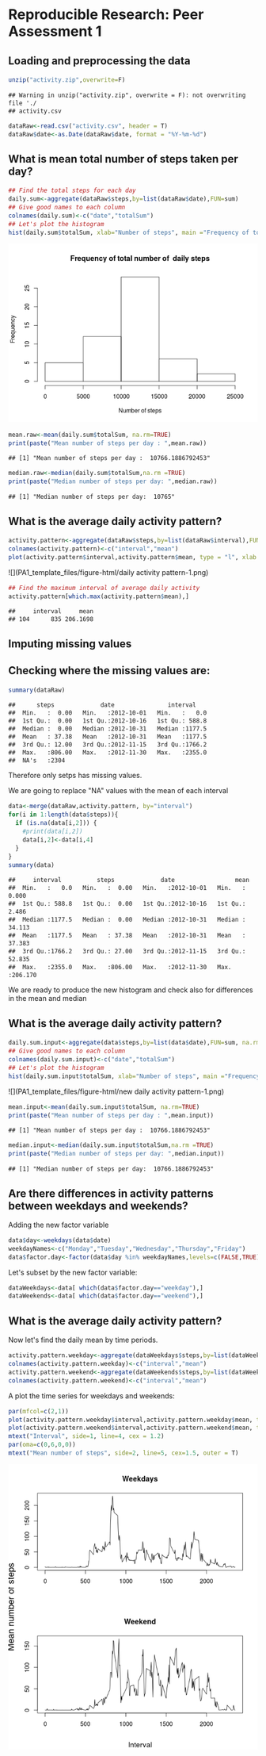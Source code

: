 # Reproducible Research: Peer Assessment 1


## Loading and preprocessing the data

```r
unzip("activity.zip",overwrite=F)
```

```
## Warning in unzip("activity.zip", overwrite = F): not overwriting file './
## activity.csv
```

```r
dataRaw<-read.csv("activity.csv", header = T)
dataRaw$date<-as.Date(dataRaw$date, format = "%Y-%m-%d")
```
## What is mean total number of steps taken per day?


```r
## Find the total steps for each day
daily.sum<-aggregate(dataRaw$steps,by=list(dataRaw$date),FUN=sum)
## Give good names to each column
colnames(daily.sum)<-c("date","totalSum")
## Let's plot the histogram
hist(daily.sum$totalSum, xlab="Number of steps", main ="Frequency of total number of  daily steps" )
```

![](PA1_template_files/figure-html/histogram-1.png)<!-- -->

```r
mean.raw<-mean(daily.sum$totalSum, na.rm=TRUE)
print(paste("Mean number of steps per day : ",mean.raw))
```

```
## [1] "Mean number of steps per day :  10766.1886792453"
```

```r
median.raw<-median(daily.sum$totalSum,na.rm =TRUE)
print(paste("Median number of steps per day: ",median.raw))
```

```
## [1] "Median number of steps per day:  10765"
```

## What is the average daily activity pattern?

```r
activity.pattern<-aggregate(dataRaw$steps,by=list(dataRaw$interval),FUN=mean, na.rm=TRUE)
colnames(activity.pattern)<-c("interval","mean")
plot(activity.pattern$interval,activity.pattern$mean, type = "l", xlab = "Interval",ylab = "Mean",main = "Time series of daily activity pattern across all days")
```

![](PA1_template_files/figure-html/daily activity pattern-1.png)<!-- -->

```r
## Find the maximum interval of average daily activity
activity.pattern[which.max(activity.pattern$mean),]
```

```
##     interval     mean
## 104      835 206.1698
```

## Imputing missing values

## Checking where the missing values are:


```r
summary(dataRaw)
```

```
##      steps             date               interval     
##  Min.   :  0.00   Min.   :2012-10-01   Min.   :   0.0  
##  1st Qu.:  0.00   1st Qu.:2012-10-16   1st Qu.: 588.8  
##  Median :  0.00   Median :2012-10-31   Median :1177.5  
##  Mean   : 37.38   Mean   :2012-10-31   Mean   :1177.5  
##  3rd Qu.: 12.00   3rd Qu.:2012-11-15   3rd Qu.:1766.2  
##  Max.   :806.00   Max.   :2012-11-30   Max.   :2355.0  
##  NA's   :2304
```

Therefore only setps has missing values.  

We are going to replace "NA" values with the mean of each interval

```r
data<-merge(dataRaw,activity.pattern, by="interval")
for(i in 1:length(data$steps)){
  if (is.na(data[i,2])) {
    #print(data[i,2])
    data[i,2]<-data[i,4] 
  }
}
summary(data)
```

```
##     interval          steps             date                 mean        
##  Min.   :   0.0   Min.   :  0.00   Min.   :2012-10-01   Min.   :  0.000  
##  1st Qu.: 588.8   1st Qu.:  0.00   1st Qu.:2012-10-16   1st Qu.:  2.486  
##  Median :1177.5   Median :  0.00   Median :2012-10-31   Median : 34.113  
##  Mean   :1177.5   Mean   : 37.38   Mean   :2012-10-31   Mean   : 37.383  
##  3rd Qu.:1766.2   3rd Qu.: 27.00   3rd Qu.:2012-11-15   3rd Qu.: 52.835  
##  Max.   :2355.0   Max.   :806.00   Max.   :2012-11-30   Max.   :206.170
```
We are ready to produce the new histogram and check also for differences in the mean and median

## What is the average daily activity pattern?

```r
daily.sum.input<-aggregate(data$steps,by=list(data$date),FUN=sum, na.rm=TRUE)
## Give good names to each column
colnames(daily.sum.input)<-c("date","totalSum")
## Let's plot the histogram
hist(daily.sum.input$totalSum, xlab="Number of steps", main ="Frequency of total number of  daily steps" )
```

![](PA1_template_files/figure-html/new daily activity pattern-1.png)<!-- -->

```r
mean.input<-mean(daily.sum.input$totalSum, na.rm=TRUE)
print(paste("Mean number of steps per day : ",mean.input))
```

```
## [1] "Mean number of steps per day :  10766.1886792453"
```

```r
median.input<-median(daily.sum.input$totalSum,na.rm =TRUE)
print(paste("Median number of steps per day: ",median.input))
```

```
## [1] "Median number of steps per day:  10766.1886792453"
```
## Are there differences in activity patterns between weekdays and weekends?

Adding the new factor variable

```r
data$day<-weekdays(data$date)
weekdayNames<-c("Monday","Tuesday","Wednesday","Thursday","Friday")
data$factor.day<-factor(data$day %in% weekdayNames,levels=c(FALSE,TRUE), labels=c("weekend","weekday"))
```
Let's subset by the new factor variable:

```r
dataWeekdays<-data[ which(data$factor.day=="weekday"),]
dataWeekends<-data[ which(data$factor.day=="weekend"),]
```


## What is the average daily activity pattern?

Now let's find the daily mean by time periods.


```r
activity.pattern.weekday<-aggregate(dataWeekdays$steps,by=list(dataWeekdays$interval),FUN=mean, na.rm=TRUE)
colnames(activity.pattern.weekday)<-c("interval","mean")
activity.pattern.weekend<-aggregate(dataWeekends$steps,by=list(dataWeekends$interval),FUN=mean, na.rm=TRUE)
colnames(activity.pattern.weekend)<-c("interval","mean")
```
 A plot the time series for weekdays and weekends:

```r
par(mfcol=c(2,1))
plot(activity.pattern.weekday$interval,activity.pattern.weekday$mean, type = "l",xlab="", ylab="",main = "Weekdays")
plot(activity.pattern.weekend$interval,activity.pattern.weekend$mean, type = "l",xlab="", ylab="",main = "Weekend")
mtext("Interval", side=1, line=4, cex = 1.2)
par(oma=c(0,6,0,0))
mtext("Mean number of steps", side=2, line=5, cex=1.5, outer = T)
```

![](PA1_template_files/figure-html/plot-1.png)<!-- -->
